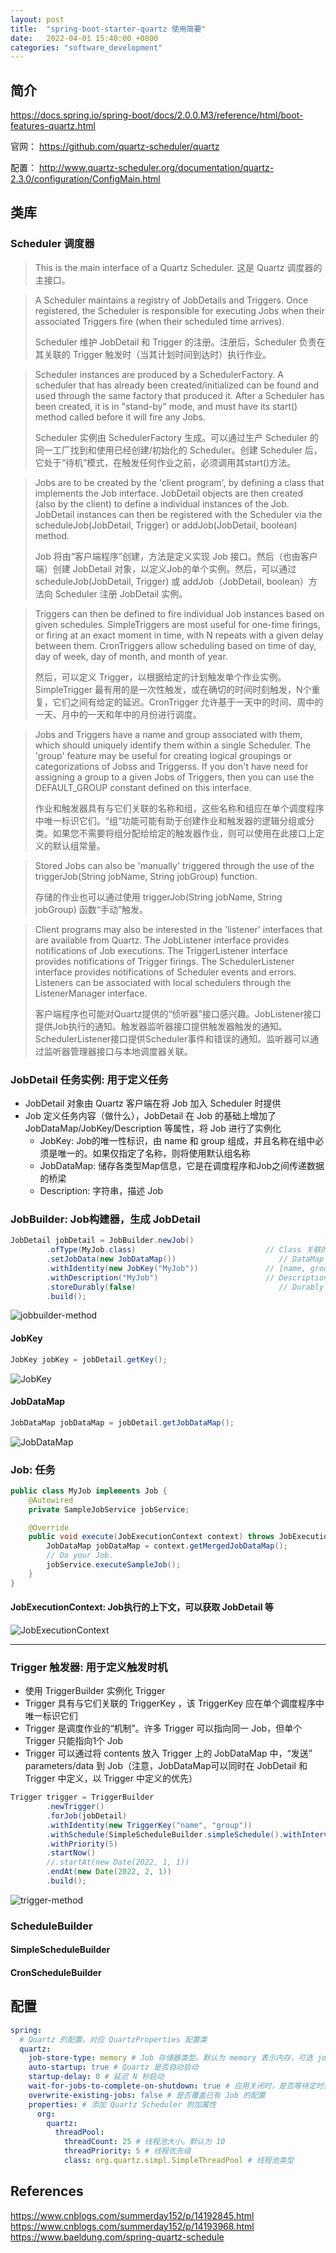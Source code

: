 ```yaml
---
layout: post
title:  "spring-boot-starter-quartz 使用简要"
date:   2022-04-01 15:40:00 +0800
categories: "software_development"
---
```


## 简介

https://docs.spring.io/spring-boot/docs/2.0.0.M3/reference/html/boot-features-quartz.html

官网：
<https://github.com/quartz-scheduler/quartz>

配置：
<http://www.quartz-scheduler.org/documentation/quartz-2.3.0/configuration/ConfigMain.html>

## 类库

### Scheduler 调度器

> This is the main interface of a Quartz Scheduler.
> 这是 Quartz 调度器的主接口。

> A Scheduler maintains a registry of JobDetails and Triggers. Once registered, the Scheduler is responsible for executing Jobs when their associated Triggers fire (when their scheduled time arrives).
> 
> Scheduler 维护 JobDetail 和 Trigger 的注册。注册后，Scheduler 负责在其关联的 Trigger 触发时（当其计划时间到达时）执行作业。

> Scheduler instances are produced by a SchedulerFactory. A scheduler that has already been created/initialized can be found and used through the same factory that produced it. After a Scheduler has been created, it is in "stand-by" mode, and must have its start() method called before it will fire any Jobs.
> 
> Scheduler 实例由 SchedulerFactory 生成。可以通过生产 Scheduler 的同一工厂找到和使用已经创建/初始化的 Scheduler。创建 Scheduler 后，它处于“待机”模式，在触发任何作业之前，必须调用其start()方法。

> Jobs are to be created by the 'client program', by defining a class that implements the Job interface. JobDetail objects are then created (also by the client) to define a individual instances of the Job. JobDetail instances can then be registered with the Scheduler via the scheduleJob(JobDetail, Trigger) or addJob(JobDetail, boolean) method.
> 
> Job 将由“客户端程序”创建，方法是定义实现 Job 接口。然后（也由客户端）创建 JobDetail 对象，以定义Job的单个实例。然后，可以通过 scheduleJob(JobDetail, Trigger) 或 addJob（JobDetail, boolean）方法向 Scheduler 注册 JobDetail 实例。

> Triggers can then be defined to fire individual Job instances based on given schedules. SimpleTriggers are most useful for one-time firings, or firing at an exact moment in time, with N repeats with a given delay between them. CronTriggers allow scheduling based on time of day, day of week, day of month, and month of year.
> 
> 然后，可以定义 Trigger，以根据给定的计划触发单个作业实例。SimpleTrigger 最有用的是一次性触发，或在确切的时间时刻触发，N个重复，它们之间有给定的延迟。CronTrigger 允许基于一天中的时间、周中的一天、月中的一天和年中的月份进行调度。

> Jobs and Triggers have a name and group associated with them, which should uniquely identify them within a single Scheduler. The 'group' feature may be useful for creating logical groupings or categorizations of Jobss and Triggerss. If you don't have need for assigning a group to a given Jobs of Triggers, then you can use the DEFAULT_GROUP constant defined on this interface.
> 
> 作业和触发器具有与它们关联的名称和组，这些名称和组应在单个调度程序中唯一标识它们。“组”功能可能有助于创建作业和触发器的逻辑分组或分类。如果您不需要将组分配给给定的触发器作业，则可以使用在此接口上定义的默认组常量。

> Stored Jobs can also be 'manually' triggered through the use of the triggerJob(String jobName, String jobGroup) function.
> 
> 存储的作业也可以通过使用 triggerJob(String jobName, String jobGroup) 函数“手动”触发。

> Client programs may also be interested in the 'listener' interfaces that are available from Quartz. The JobListener interface provides notifications of Job executions. The TriggerListener interface provides notifications of Trigger firings. The SchedulerListener interface provides notifications of Scheduler events and errors. Listeners can be associated with local schedulers through the ListenerManager interface.
> 
> 客户端程序也可能对Quartz提供的“侦听器”接口感兴趣。JobListener接口提供Job执行的通知。触发器监听器接口提供触发器触发的通知。SchedulerListener接口提供Scheduler事件和错误的通知。监听器可以通过监听器管理器接口与本地调度器关联。

### JobDetail 任务实例: 用于定义任务

- JobDetail 对象由 Quartz 客户端在将 Job 加入 Scheduler 时提供
- Job 定义任务内容（做什么），JobDetail 在 Job 的基础上增加了 JobDataMap/JobKey/Description 等属性，将 Job 进行了实例化
  - JobKey: Job的唯一性标识，由 name 和 group 组成，并且名称在组中必须是唯一的。如果仅指定了名称，则将使用默认组名称
  - JobDataMap: 储存各类型Map信息，它是在调度程序和Job之间传递数据的桥梁
  - Description: 字符串，描述 Job

### JobBuilder: Job构建器，生成 JobDetail

```Java
JobDetail jobDetail = JobBuilder.newJob()
        .ofType(MyJob.class)                             // Class 关联的Job类
        .setJobData(new JobDataMap())                       // DataMap 数据Map
        .withIdentity(new JobKey("MyJob"))               // [name, group] [名称，分组]，每个Job唯一
        .withDescription("MyJob")                        // Description 描述
        .storeDurably(false)                                // Durably 持久化，指示Job在孤立后是否应继续存储（没有触发器指向它时）
        .build();
```

![jobbuilder-method](/images/2022.04.01/2022-04-01-10-51-34-jobbuilder-method.png)

#### JobKey

```Java
JobKey jobKey = jobDetail.getKey();
```

![JobKey](/images/2022.04.01/2022-04-02-15-46-23-JobKey.png)

#### JobDataMap

```Java
JobDataMap jobDataMap = jobDetail.getJobDataMap();
```

![JobDataMap](/images/2022.04.01/2022-04-02-15-43-35-JobDataMap.png)

### Job: 任务

```Java
public class MyJob implements Job {
    @Autowired
    private SampleJobService jobService;

    @Override
    public void execute(JobExecutionContext context) throws JobExecutionException {
        JobDataMap jobDataMap = context.getMergedJobDataMap();
        // Do your Job.
        jobService.executeSampleJob();
    }
}
```

#### JobExecutionContext: Job执行的上下文，可以获取 JobDetail 等

![JobExecutionContext](/images/2022.04.01/2022-04-01-17-09-16-jobExecutionContext.png)

---

### Trigger 触发器: 用于定义触发时机

- 使用 TriggerBuilder 实例化 Trigger
- Trigger 具有与它们关联的 TriggerKey ，该 TriggerKey  应在单个调度程序中唯一标识它们
- Trigger 是调度作业的“机制”。许多 Trigger 可以指向同一 Job，但单个 Trigger 只能指向1个 Job
- Trigger 可以通过将 contents 放入 Trigger 上的 JobDataMap 中，“发送” parameters/data 到 Job（注意，JobDataMap可以同时在 JobDetail 和 Trigger 中定义，以 Trigger 中定义的优先）

```JAVA
Trigger trigger = TriggerBuilder
        .newTrigger()
        .forJob(jobDetail)                                                                                  // 绑定 Job 实例
        .withIdentity(new TriggerKey("name", "group"))                                                      // [name, group] [名称，分组]，每个Job唯一
        .withSchedule(SimpleScheduleBuilder.simpleSchedule().withIntervalInSeconds(5).repeatForever())      // 调度规则
        .withPriority(5)                                                                                    // 触发的优先级，Trigger间生效
        .startNow()                                                                                         // 立即执行一次任务
        //.startAt(new Date(2022, 1, 1))                                                                    // 开始时间
        .endAt(new Date(2022, 2, 1))                                                                        // 结束时间
        .build();
```

![trigger-method](/images/2022.04.01/2022-04-01-10-46-48-trigger-method.png)

### ScheduleBuilder

#### SimpleScheduleBuilder

#### CronScheduleBuilder

## 配置

```YAML
spring:
  # Quartz 的配置，对应 QuartzProperties 配置类
  quartz:
    job-store-type: memory # Job 存储器类型。默认为 memory 表示内存，可选 jdbc 使用数据库。
    auto-startup: true # Quartz 是否自动启动
    startup-delay: 0 # 延迟 N 秒启动
    wait-for-jobs-to-complete-on-shutdown: true # 应用关闭时，是否等待定时任务执行完成。默认为 false
    overwrite-existing-jobs: false # 是否覆盖已有 Job 的配置
    properties: # 添加 Quartz Scheduler 附加属性
      org:
        quartz:
          threadPool:
            threadCount: 25 # 线程池大小。默认为 10
            threadPriority: 5 # 线程优先级
            class: org.quartz.simpl.SimpleThreadPool # 线程池类型
```

## References

<https://www.cnblogs.com/summerday152/p/14192845.html>
<https://www.cnblogs.com/summerday152/p/14193968.html>
<https://www.baeldung.com/spring-quartz-schedule>
